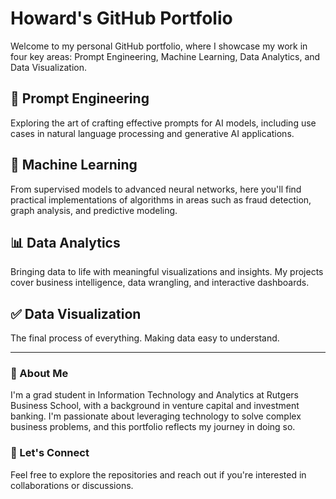 # Howard's GitHub Portfolio

Welcome to my personal GitHub portfolio, where I showcase my work in four key areas: Prompt Engineering, Machine Learning, Data Analytics, and Data Visualization.  

## 🚀 Prompt Engineering
Exploring the art of crafting effective prompts for AI models, including use cases in natural language processing and generative AI applications.

## 🤖 Machine Learning
From supervised models to advanced neural networks, here you'll find practical implementations of algorithms in areas such as fraud detection, graph analysis, and predictive modeling.

## 📊 Data Analytics
Bringing data to life with meaningful visualizations and insights. My projects cover business intelligence, data wrangling, and interactive dashboards.

## ✅ Data Visualization
The final process of everything. Making data easy to understand.

---

### 📌 About Me
I'm a grad student in Information Technology and Analytics at Rutgers Business School, with a background in venture capital and investment banking. I'm passionate about leveraging technology to solve complex business problems, and this portfolio reflects my journey in doing so.

### 🔗 Let's Connect
Feel free to explore the repositories and reach out if you're interested in collaborations or discussions.
